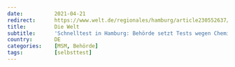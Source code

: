 ```yaml
---
date:          2021-04-21
redirect:      https://www.welt.de/regionales/hamburg/article230552637/Schnelltest-in-Hamburg-Behoerde-setzt-Tests-wegen-Chemikalie-nicht-mehr-ein.html
title:         Die Welt
subtitle:      'Schnelltest in Hamburg: Behörde setzt Tests wegen Chemikalie nicht mehr ein'
country:       DE
categories:    [MSM, Behörde]
tags:          [selbsttest]
---
```


